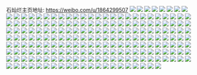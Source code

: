 石灿烂主页地址: https://weibo.com/u/1864299507 
![](https://wx4.sinaimg.cn/mw2000/6f1ef3f3gy1h7zmpi6b2vj22c02c0x6q.jpg) 
![](https://wx4.sinaimg.cn/mw2000/6f1ef3f3gy1h7zmps5j0pj22c02c0u0y.jpg) 
![](https://wx4.sinaimg.cn/mw2000/6f1ef3f3gy1h7zmq19ofkj21o0280qv5.jpg) 
![](https://wx4.sinaimg.cn/mw2000/6f1ef3f3gy1h7zmq3i37ej22c02c0kjm.jpg) 
![](https://wx4.sinaimg.cn/mw2000/6f1ef3f3gy1h7zmq7byayj21o0280qv5.jpg) 
![](https://wx4.sinaimg.cn/mw2000/6f1ef3f3gy1h7rfs1r0e5j21go1go1hm.jpg) 
![](https://wx4.sinaimg.cn/mw2000/6f1ef3f3gy1h7rfs3urwtj21mz1mz4qp.jpg) 
![](https://wx4.sinaimg.cn/mw2000/6f1ef3f3gy1h7rfrz86cjj22c02c0npd.jpg) 
![](https://wx4.sinaimg.cn/mw2000/6f1ef3f3gy1h7rfs0jme9j22ps1j6u0x.jpg) 
![](https://wx4.sinaimg.cn/mw2000/6f1ef3f3gy1h77vtdrckjj21f12iq4qq.jpg) 
![](https://wx4.sinaimg.cn/mw2000/6f1ef3f3gy1h77vthc8b9j22c0340u10.jpg) 
![](https://wx4.sinaimg.cn/mw2000/6f1ef3f3gy1h6x4xaz4fwj216o1kw4qq.jpg) 
![](https://wx4.sinaimg.cn/mw2000/6f1ef3f3gy1h6x4xbxbv8j21i423sqp0.jpg) 
![](https://wx4.sinaimg.cn/mw2000/6f1ef3f3gy1h6x4xh7q88j223v2y8npd.jpg) 
![](https://wx4.sinaimg.cn/mw2000/6f1ef3f3gy1h6x4xg0gkdj22c02c0x6q.jpg) 
![](https://wx4.sinaimg.cn/mw2000/6f1ef3f3gy1h6x4x924b3j22c02c0b2b.jpg) 
![](https://wx4.sinaimg.cn/mw2000/6f1ef3f3gy1h5rim43q9ej21mg26p1kx.jpg) 
![](https://wx4.sinaimg.cn/mw2000/6f1ef3f3gy1h5rim2f20ij21m325fqn0.jpg) 
![](https://wx4.sinaimg.cn/mw2000/6f1ef3f3gy1h5ngrpdcvqj214z20uqk4.jpg) 
![](https://wx4.sinaimg.cn/mw2000/6f1ef3f3gy1h5ngt08vrpj20n01dsq9o.jpg) 
![](https://wx4.sinaimg.cn/mw2000/6f1ef3f3gy1h5fqpd3recj21km2sonpd.jpg) 
![](https://wx4.sinaimg.cn/mw2000/6f1ef3f3gy1h5fqpekf59j222r2rokjl.jpg) 
![](https://wx4.sinaimg.cn/mw2000/6f1ef3f3gy1h3y24tnc86j21io2pi1kx.jpg) 
![](https://wx4.sinaimg.cn/mw2000/6f1ef3f3gy1h2ujmr8bvjj21is24sx4q.jpg) 
![](https://wx4.sinaimg.cn/mw2000/6f1ef3f3gy1gxdz8mf2g6j21o02804qq.jpg) 
![](https://wx4.sinaimg.cn/mw2000/6f1ef3f3gy1gxdz8o5r0vj216o1kwtyv.jpg) 
![](https://wx4.sinaimg.cn/mw2000/6f1ef3f3gy1gxdz8qd10xj227w2yj7wj.jpg) 
![](https://wx4.sinaimg.cn/mw2000/6f1ef3f3gy1gxdz8sk974j22801o0npd.jpg) 
![](https://wx4.sinaimg.cn/mw2000/6f1ef3f3gy1gxafp5pyz4j21rt32xe82.jpg) 
![](https://wx4.sinaimg.cn/mw2000/6f1ef3f3gy1gwhk2lmjadj22302vgqv6.jpg) 
![](https://wx4.sinaimg.cn/mw2000/6f1ef3f3gy1gwhk2n48c3j22432tgkjn.jpg) 
![](https://wx4.sinaimg.cn/mw2000/0022apsTgy1guced515ugj62c0340b2a02.jpg) 
![](https://wx4.sinaimg.cn/mw2000/0022apsTgy1gu8o06r5ppj61o0280npd02.jpg) 
![](https://wx4.sinaimg.cn/mw2000/0022apsTgy1gtw1i2qb6rj62c0340u0x02.jpg) 
![](https://wx4.sinaimg.cn/mw2000/0022apsTgy1gtw1c0bnc1j62c02c04qr02.jpg) 
![](https://wx4.sinaimg.cn/mw2000/0022apsTgy1gtw1c88asnj6275275hdu02.jpg) 
![](https://wx4.sinaimg.cn/mw2000/0022apsTgy1gtw1ce3y3sj62c02c07wj02.jpg) 
![](https://wx4.sinaimg.cn/mw2000/0022apsTgy1gtmrudzdv1j61o01o0awp02.jpg) 
![](https://wx4.sinaimg.cn/mw2000/0022apsTgy1gtiyh4htxej61o0280hdt02.jpg) 
![](https://wx4.sinaimg.cn/mw2000/0022apsTgy1gtho9rrlluj62c02c0e8302.jpg) 
![](https://wx4.sinaimg.cn/mw2000/0022apsTgy1gteok5qhpmj61o0280x4c02.jpg) 
![](https://wx4.sinaimg.cn/mw2000/0022apsTgy1grs62l5w7fj62c02c07wi02.jpg) 
![](https://wx4.sinaimg.cn/mw2000/6f1ef3f3gy1gro33xnljmj21o0280u0x.jpg) 
![](https://wx4.sinaimg.cn/mw2000/0022apsTgy1gro34s6371j62532vxx6q02.jpg) 
![](https://wx4.sinaimg.cn/mw2000/6f1ef3f3gy1gro343692ij21o0281u0x.jpg) 
![](https://wx4.sinaimg.cn/mw2000/6f1ef3f3gy1gro34fpcvqj21mc25tu0x.jpg) 
![](https://wx4.sinaimg.cn/mw2000/6f1ef3f3gy1gro347atb2j21l1266e81.jpg) 
![](https://wx4.sinaimg.cn/mw2000/6f1ef3f3gy1gro34k6z1yj21hg1zdhdt.jpg) 
![](https://wx4.sinaimg.cn/mw2000/6f1ef3f3gy1gqpyo7d1uyj22032034le.jpg) 
![](https://wx4.sinaimg.cn/mw2000/6f1ef3f3gy1gqpyo0yskrj229y29yttr.jpg) 
![](https://wx4.sinaimg.cn/mw2000/6f1ef3f3gy1gqpyo5nljlj222q22qkac.jpg) 
![](https://wx4.sinaimg.cn/mw2000/6f1ef3f3gy1gqpyo9ajefj220a2s37wh.jpg) 
![](https://wx4.sinaimg.cn/mw2000/6f1ef3f3gy1gqpyoe03wmj22801o0qv5.jpg) 
![](https://wx4.sinaimg.cn/mw2000/6f1ef3f3gy1gqpyobiks9j222i2rd7wh.jpg) 
![](https://wx4.sinaimg.cn/mw2000/6f1ef3f3gy1gqpyptextaj22c02c0qv6.jpg) 
![](https://wx4.sinaimg.cn/mw2000/6f1ef3f3gy1gqpypxetrmj22c02c01l0.jpg) 
![](https://wx4.sinaimg.cn/mw2000/6f1ef3f3gy1gqpyqb4k19j22c02c0hdt.jpg) 
![](https://wx4.sinaimg.cn/mw2000/6f1ef3f3gy1gqpc0dijx0j21r42c5b2a.jpg) 
![](https://wx4.sinaimg.cn/mw2000/6f1ef3f3gy1gqpc0f4buaj22801o0hdt.jpg) 
![](https://wx4.sinaimg.cn/mw2000/6f1ef3f3gy1gqpc0bnifdj23402c0e83.jpg) 
![](https://wx4.sinaimg.cn/mw2000/6f1ef3f3gy1gqpc0hje0tj22c02c0kjm.jpg) 
![](https://wx4.sinaimg.cn/mw2000/6f1ef3f3gy1gpudzdh501j20m20lewmt.jpg) 
![](https://wx4.sinaimg.cn/mw2000/6f1ef3f3gy1gpswwxdhgoj22c02c0e81.jpg) 
![](https://wx4.sinaimg.cn/mw2000/6f1ef3f3gy1gpswwvey95j22801o0hdt.jpg) 
![](https://wx4.sinaimg.cn/mw2000/6f1ef3f3gy1gpswx0h3gsj22c02c0kjm.jpg) 
![](https://wx4.sinaimg.cn/mw2000/6f1ef3f3gy1gpswx2lwhmj22c02c0npd.jpg) 
![](https://wx4.sinaimg.cn/mw2000/6f1ef3f3ly1govoyqdq1bj22801o0u0x.jpg) 
![](https://wx4.sinaimg.cn/mw2000/6f1ef3f3ly1gmke1jit9lj21d82yie81.jpg) 
![](https://wx4.sinaimg.cn/mw2000/6f1ef3f3ly1gmb3s9td8tj20u0140wpi.jpg) 
![](https://wx4.sinaimg.cn/mw2000/6f1ef3f3ly1gmb3s8lkt9j20u00u0wlk.jpg) 
![](https://wx4.sinaimg.cn/mw2000/6f1ef3f3ly1gmb3saw7zaj20u00u00zi.jpg) 
![](https://wx4.sinaimg.cn/mw2000/6f1ef3f3gy1gli4lh8mehj22c0340e81.jpg) 
![](https://wx4.sinaimg.cn/mw2000/6f1ef3f3gy1glgt4a3g1ej22801o0e81.jpg) 
![](https://wx4.sinaimg.cn/mw2000/6f1ef3f3gy1glgt48sfj1j21eo2mqe81.jpg) 
![](https://wx4.sinaimg.cn/mw2000/6f1ef3f3gy1glekosrruij21eu2ihe81.jpg) 
![](https://wx4.sinaimg.cn/mw2000/6f1ef3f3gy1glekovpeecj22c02c0hdv.jpg) 
![](https://wx4.sinaimg.cn/mw2000/6f1ef3f3gy1glekoyx74zj22c02c0u0y.jpg) 
![](https://wx4.sinaimg.cn/mw2000/6f1ef3f3gy1glahaa0dncj22c02c01ky.jpg) 
![](https://wx4.sinaimg.cn/mw2000/6f1ef3f3gy1glahad8h21j22c02c0qv6.jpg) 
![](https://wx4.sinaimg.cn/mw2000/6f1ef3f3gy1glahadz2f1j20n01ds0xd.jpg) 
![](https://wx4.sinaimg.cn/mw2000/6f1ef3f3gy1gl7jrxoi1oj22c02c0e82.jpg) 
![](https://wx4.sinaimg.cn/mw2000/6f1ef3f3gy1gl3h59hnh8j21o02804qq.jpg) 
![](https://wx4.sinaimg.cn/mw2000/6f1ef3f3gy1gkusdcz43sj22x02x0npd.jpg) 
![](https://wx4.sinaimg.cn/mw2000/6f1ef3f3gy1gkusdes9umj22801o01ky.jpg) 
![](https://wx4.sinaimg.cn/mw2000/6f1ef3f3gy1gktm8y665sj21eu2nskjl.jpg) 
![](https://wx4.sinaimg.cn/mw2000/6f1ef3f3gy1gktm8zn2hzj22x02x0x6p.jpg) 
![](https://wx4.sinaimg.cn/mw2000/6f1ef3f3gy1gkrkto0xuqj21o02807wh.jpg) 
![](https://wx4.sinaimg.cn/mw2000/6f1ef3f3gy1gkhxx1piuoj21mo2fz1ky.jpg) 
![](https://wx4.sinaimg.cn/mw2000/6f1ef3f3gy1gke160y9j5j22801o0e82.jpg) 
![](https://wx4.sinaimg.cn/mw2000/6f1ef3f3gy1gke162o7jyj22c02c0qv5.jpg) 
![](https://wx4.sinaimg.cn/mw2000/6f1ef3f3gy1gkcprk0pj7j22302s0e81.jpg) 
![](https://wx4.sinaimg.cn/mw2000/6f1ef3f3gy1gjzg94liqzj215e25sb29.jpg) 
![](https://wx4.sinaimg.cn/mw2000/6f1ef3f3gy1gjzg9at56oj22c02c0e81.jpg) 
![](https://wx4.sinaimg.cn/mw2000/6f1ef3f3gy1gjzg9hfeopj22c02c0npd.jpg) 
![](https://wx4.sinaimg.cn/mw2000/6f1ef3f3gy1gjzg9p1kv4j225b25bnpd.jpg) 
![](https://wx4.sinaimg.cn/mw2000/6f1ef3f3gy1gjlr9st9n8j22801o0qv5.jpg) 
![](https://wx4.sinaimg.cn/mw2000/6f1ef3f3gy1gjetwnbpm1j21ig1ige7w.jpg) 
![](https://wx4.sinaimg.cn/mw2000/6f1ef3f3gy1gjetwqzb1kj21sc1schdt.jpg) 
![](https://wx4.sinaimg.cn/mw2000/6f1ef3f3gy1gjetws2f3gj20n01ds1kx.jpg) 
![](https://wx4.sinaimg.cn/mw2000/6f1ef3f3gy1gjetwp7vemj22c02c0u0x.jpg) 
![](https://wx4.sinaimg.cn/mw2000/6f1ef3f3gy1gjegspfj4qj21mc25s1kx.jpg) 
![](https://wx4.sinaimg.cn/mw2000/6f1ef3f3gy1gjegsqb8qgj21mc25s1kx.jpg) 
![](https://wx4.sinaimg.cn/mw2000/6f1ef3f3gy1gjegsrk23zj22c02c0u0x.jpg) 
![](https://wx4.sinaimg.cn/mw2000/6f1ef3f3gy1gjegstg9g6j22c02c0b2a.jpg) 
![](https://wx4.sinaimg.cn/mw2000/6f1ef3f3gy1gj9lrfaceij225s1mc7wh.jpg) 
![](https://wx4.sinaimg.cn/mw2000/6f1ef3f3gy1gj9lrgsptij22c02c07wh.jpg) 
![](https://wx4.sinaimg.cn/mw2000/6f1ef3f3gy1gj6omg0xidj21d82yi7wi.jpg) 
![](https://wx4.sinaimg.cn/mw2000/6f1ef3f3gy1gj6oq1usbkj22c02c0e82.jpg) 
![](https://wx4.sinaimg.cn/mw2000/6f1ef3f3gy1gj0wl6i0tvj20u00toaer.jpg) 
![](https://wx4.sinaimg.cn/mw2000/6f1ef3f3gy1gj0wkzpe3ej22c02c01ky.jpg) 
![](https://wx4.sinaimg.cn/mw2000/6f1ef3f3gy1gj0wl1fy6nj20zy25swvd.jpg) 
![](https://wx4.sinaimg.cn/mw2000/6f1ef3f3gy1gj0wl5rhg2j22c02c0hdu.jpg) 
![](https://wx4.sinaimg.cn/mw2000/6f1ef3f3gy1gizz9dxx5ej21mc25sx6p.jpg) 
![](https://wx4.sinaimg.cn/mw2000/6f1ef3f3gy1gizz9amwbmj21mc25s1ky.jpg) 
![](https://wx4.sinaimg.cn/mw2000/6f1ef3f3gy1gizz9cd285j21o02807wi.jpg) 
![](https://wx4.sinaimg.cn/mw2000/6f1ef3f3gy1giclkqcs09j221u21uqrh.jpg) 
![](https://wx4.sinaimg.cn/mw2000/6f1ef3f3gy1giclksbz3rj22c02c0qv5.jpg) 
![](https://wx4.sinaimg.cn/mw2000/6f1ef3f3gy1giclkohglnj22c02c0qv5.jpg) 
![](https://wx4.sinaimg.cn/mw2000/6f1ef3f3gy1giclkw2iqjj21r03407wj.jpg) 
![](https://wx4.sinaimg.cn/mw2000/6f1ef3f3gy1ghq5t9io7tj22c02c0kjm.jpg) 
![](https://wx4.sinaimg.cn/mw2000/6f1ef3f3gy1ghq5tb6wxpj22c02c0e82.jpg) 
![](https://wx4.sinaimg.cn/mw2000/6f1ef3f3gy1ghndfq1bdyj20n018t1kx.jpg) 
![](https://wx4.sinaimg.cn/mw2000/6f1ef3f3gy1ghndfl8mqoj20n0178kgm.jpg) 
![](https://wx4.sinaimg.cn/mw2000/6f1ef3f3gy1ghndft5hcjj20mz19aqts.jpg) 
![](https://wx4.sinaimg.cn/mw2000/6f1ef3f3gy1ghgbqa2t7ej22802yoqv7.jpg) 
![](https://wx4.sinaimg.cn/mw2000/6f1ef3f3gy1gh64hynx42j22c02c0hdu.jpg) 
![](https://wx4.sinaimg.cn/mw2000/6f1ef3f3gy1gh64i2wqifj22c02c0qv6.jpg) 
![](https://wx4.sinaimg.cn/mw2000/6f1ef3f3gy1gh64i4j8nej22c02c0u0x.jpg) 
![](https://wx4.sinaimg.cn/mw2000/6f1ef3f3gy1gh64i13vl3j22c02c0npe.jpg) 
![](https://wx4.sinaimg.cn/mw2000/6f1ef3f3gy1gh56xqszrsj21hc1hcqns.jpg) 
![](https://wx4.sinaimg.cn/mw2000/6f1ef3f3gy1gh56xtp9j5j21o01o01kz.jpg) 
![](https://wx4.sinaimg.cn/mw2000/6f1ef3f3gy1ggynm0ggehj20u00u0qe0.jpg) 
![](https://wx4.sinaimg.cn/mw2000/6f1ef3f3gy1ggrxizb9wdj20ls0ls42n.jpg) 
![](https://wx4.sinaimg.cn/mw2000/6f1ef3f3gy1ggrxj1lw9hj23402c0kjm.jpg) 
![](https://wx4.sinaimg.cn/mw2000/6f1ef3f3gy1ggrxizri4qj20u00u0thz.jpg) 
![](https://wx4.sinaimg.cn/mw2000/6f1ef3f3gy1ggrxiwlk8jj22c02c07wi.jpg) 
![](https://wx4.sinaimg.cn/mw2000/6f1ef3f3gy1ggrxiyqexmj22c02c0qv6.jpg) 
![](https://wx4.sinaimg.cn/mw2000/6f1ef3f3gy1ggrxj3gd7sj22c02c0b2a.jpg) 
![](https://wx4.sinaimg.cn/mw2000/6f1ef3f3gy1ggrxj5ut06j22c02c04qr.jpg) 
![](https://wx4.sinaimg.cn/mw2000/6f1ef3f3gy1ggrxj83tjxj22c02c0npf.jpg) 
![](https://wx4.sinaimg.cn/mw2000/6f1ef3f3gy1ggrxjangk7j22c02c01kz.jpg) 
![](https://wx4.sinaimg.cn/mw2000/6f1ef3f3ly1gf3b5j2tv7j22c02c01ky.jpg) 
![](https://wx4.sinaimg.cn/mw2000/6f1ef3f3gy1gefg5dq5pnj216o1kwauy.jpg) 
![](https://wx4.sinaimg.cn/mw2000/6f1ef3f3gy1gefg5e4usdj20n01dsdyr.jpg) 
![](https://wx4.sinaimg.cn/mw2000/6f1ef3f3gy1ge0q2avp7yj21a01pa7dy.jpg) 
![](https://wx4.sinaimg.cn/mw2000/6f1ef3f3gy1ge0q2b6h8jj20n01dsn51.jpg) 
![](https://wx4.sinaimg.cn/mw2000/6f1ef3f3gy1gdzq1hn68mj22c02c01ky.jpg) 
![](https://wx4.sinaimg.cn/mw2000/6f1ef3f3gy1gdzq1j3p28j23402c0npf.jpg) 
![](https://wx4.sinaimg.cn/mw2000/6f1ef3f3gy1gdzq1k62lcj22c02c0qv5.jpg) 
![](https://wx4.sinaimg.cn/mw2000/6f1ef3f3gy1gdzq1lmno3j23402c0u0x.jpg) 
![](https://wx4.sinaimg.cn/mw2000/6f1ef3f3ly1gdskrkhjbqj22c02c0u0x.jpg) 
![](https://wx4.sinaimg.cn/mw2000/6f1ef3f3ly1gdskrcz654j20dw098wfi.jpg) 
![](https://wx4.sinaimg.cn/mw2000/6f1ef3f3gy1gdmj2qa7kzj23402c0b29.jpg) 
![](https://wx4.sinaimg.cn/mw2000/6f1ef3f3gy1gdmj2ne4uej22c02c0kjn.jpg) 
![](https://wx4.sinaimg.cn/mw2000/6f1ef3f3gy1gdmj2o5etij22801o0u0x.jpg) 
![](https://wx4.sinaimg.cn/mw2000/6f1ef3f3gy1gdmj2p0mmqj21w22r04qq.jpg) 
![](https://wx4.sinaimg.cn/mw2000/6f1ef3f3gy1gdmj2m35o5j22c02c07wj.jpg) 
![](https://wx4.sinaimg.cn/mw2000/6f1ef3f3gy1gdmj2kgt6tj21o02yonpd.jpg) 
![](https://wx4.sinaimg.cn/mw2000/6f1ef3f3gy1gdh4t5hs6mj22c02c0npe.jpg) 
![](https://wx4.sinaimg.cn/mw2000/6f1ef3f3gy1gcugb7rhkej21o0280hd2.jpg) 
![](https://wx4.sinaimg.cn/mw2000/6f1ef3f3gy1gc5wp3zyd2j20v11bhti0.jpg) 
![](https://wx4.sinaimg.cn/mw2000/6f1ef3f3gy1gc5wp2l8kjj20v81b7dov.jpg) 
![](https://wx4.sinaimg.cn/mw2000/6f1ef3f3gy1gaxr1fw26jj22801o07wi.jpg) 
![](https://wx4.sinaimg.cn/mw2000/6f1ef3f3gy1gaqtvmke0bj21o0280u0x.jpg) 
![](https://wx4.sinaimg.cn/mw2000/6f1ef3f3gy1ga541arwtlj21un2nhu0x.jpg) 
![](https://wx4.sinaimg.cn/mw2000/6f1ef3f3gy1g9yey0rtcnj21400u0qfc.jpg) 
![](https://wx4.sinaimg.cn/mw2000/6f1ef3f3gy1g9ugb674tcj225h2vb7wj.jpg) 
![](https://wx4.sinaimg.cn/mw2000/6f1ef3f3gy1g9pmj8ldr8j21ip1ipb29.jpg) 
![](https://wx4.sinaimg.cn/mw2000/6f1ef3f3gy1g9pmjcds26j21lr262x6p.jpg) 
![](https://wx4.sinaimg.cn/mw2000/6f1ef3f3gy1g9pmjg7kxcj21gd1xue81.jpg) 
![](https://wx4.sinaimg.cn/mw2000/6f1ef3f3gy1g9pmj6y13mj21o0280qv5.jpg) 
![](https://wx4.sinaimg.cn/mw2000/6f1ef3f3gy1g9oolun9elj21o027u7wh.jpg) 
![](https://wx4.sinaimg.cn/mw2000/6f1ef3f3gy1g9oom1h4krj21o027u4qp.jpg) 
![](https://wx4.sinaimg.cn/mw2000/6f1ef3f3gy1g9k5p1w81bj21g21xg1kx.jpg) 
![](https://wx4.sinaimg.cn/mw2000/6f1ef3f3gy1g9k5p0ln2yj21o027ub29.jpg) 
![](https://wx4.sinaimg.cn/mw2000/6f1ef3f3gy1g95388j8smj23402c0b2a.jpg) 
![](https://wx4.sinaimg.cn/mw2000/6f1ef3f3gy1g92grbaa1xj21hc0u0tov.jpg) 
![](https://wx4.sinaimg.cn/mw2000/6f1ef3f3gy1g8ysxwmft6j222p341qv5.jpg) 
![](https://wx4.sinaimg.cn/mw2000/6f1ef3f3gy1g8vqyunsf4j21o027u4qp.jpg) 
![](https://wx4.sinaimg.cn/mw2000/6f1ef3f3gy1g8j1niwffsj20rs15owvq.jpg) 
![](https://wx4.sinaimg.cn/mw2000/6f1ef3f3gy1g89rl7wx4yj22ax3404qr.jpg) 
![](https://wx4.sinaimg.cn/mw2000/6f1ef3f3gy1g88qwis8s7j21zp2nl1l0.jpg) 
![](https://wx4.sinaimg.cn/mw2000/6f1ef3f3gy1g88qwg2snzj21ys2ngqv7.jpg) 
![](https://wx4.sinaimg.cn/mw2000/6f1ef3f3gy1g87hl3nvymj20rs1qihdt.jpg) 
![](https://wx4.sinaimg.cn/mw2000/6f1ef3f3gy1g86focf7f6j216i1x9u0x.jpg) 
![](https://wx4.sinaimg.cn/mw2000/6f1ef3f3gy1g86fo82uf1j224o2uakjm.jpg) 
![](https://wx4.sinaimg.cn/mw2000/6f1ef3f3gy1g86fob13w6j221w2qhe84.jpg) 
![](https://wx4.sinaimg.cn/mw2000/6f1ef3f3gy1g81shl3fqoj23402c01ky.jpg) 
![](https://wx4.sinaimg.cn/mw2000/6f1ef3f3gy1g81shnj5g7j21o027u4qq.jpg) 
![](https://wx4.sinaimg.cn/mw2000/6f1ef3f3gy1g7v8wvsjvxj21o027uu0x.jpg) 
![](https://wx4.sinaimg.cn/mw2000/6f1ef3f3gy1g6sr6zq75qj227u1o0b29.jpg) 
![](https://wx4.sinaimg.cn/mw2000/6f1ef3f3gy1g6s39gtmi8j22c03404qs.jpg) 
![](https://wx4.sinaimg.cn/mw2000/6f1ef3f3gy1g6s39ijei8j22352s7e82.jpg) 
![](https://wx4.sinaimg.cn/mw2000/6f1ef3f3gy1g6s39f3ygij22c0340hdv.jpg) 
![](https://wx4.sinaimg.cn/mw2000/6f1ef3f3gy1g6rklzjfuwj22c02c0qv6.jpg) 
![](https://wx4.sinaimg.cn/mw2000/6f1ef3f3gy1g6rklqylfwj22c02c0qv6.jpg) 
![](https://wx4.sinaimg.cn/mw2000/6f1ef3f3gy1g6rkm3m1jlj22c02c0u0y.jpg) 
![](https://wx4.sinaimg.cn/mw2000/6f1ef3f3gy1g6rklveudpj22c02c04qr.jpg) 
![](https://wx4.sinaimg.cn/mw2000/6f1ef3f3ly1g1xlkwl8qcj20u00u0wpn.jpg) 
![](https://wx4.sinaimg.cn/mw2000/6f1ef3f3gy1g16ctjfhxij20u0140k1g.jpg) 
![](https://wx4.sinaimg.cn/mw2000/6f1ef3f3gy1fztolwe02kj20u0140tvz.jpg) 
![](https://wx4.sinaimg.cn/mw2000/6f1ef3f3gy1fztolvc4pij20u0140tuj.jpg) 
![](https://wx4.sinaimg.cn/mw2000/6f1ef3f3gy1fxxo076g31j21o01o07wi.jpg) 
![](https://wx4.sinaimg.cn/mw2000/6f1ef3f3gy1fx83a8xf4hj22tc240hdt.jpg) 
